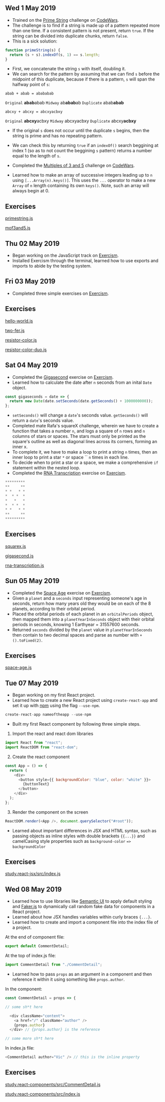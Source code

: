 ## Wed 1 May 2019

- Trained on the [Prime String](https://www.codewars.com/kata/simple-fun-number-116-prime-string/solutions?show-solutions=1) challenge on [CodeWars](https://www.codewars.com/).
- The challenge is to find if a string is made up of a pattern repeated more than one time. If a consistent pattern is not present, return `true`. If the string can be divided into duplicate chunks, return `false`.
- This is a sick solution:

```js
function primeString(s) {
  return (s + s).indexOf(s, 1) == s.length;
}
```

- First, we concatenate the string `s` with itself, doubling it.
- We can search for the pattern by assuming that we can find `s` before the midpoint of this duplicate, because if there is a pattern, `s` will span the halfway point of `s`:

`abab + abab = abababab`

`Original` **abab**abab
`Midway` ab**abab**ab
`Duplicate` abab**abab**

`abcxy + abcxy = abcxyacbxy`

`Original` **abcxy**acbxy
`Midway` abcxyacbxy
`Duplicate` abcxy**acbxy**

- If the original `s` does not occur until the duplicate `s` begins, then the string is prime and has no repeating pattern.
- We can check this by returning `true` if an `indexOf()` search beggining at index 1 (so as to not count the beggining `s` pattern) returns a number equal to the length of `s`.

- Completed the [Multiples of 3 and 5](https://www.codewars.com/kata/multiples-of-3-or-5/train/javascript) challenge on [CodeWars](https://www.codewars.com/).
- Learned how to make an array of successive integers leading up to `n` using `[...Array(n).keys()]`. This uses the `...` operator to make a new `Array` of `n` length containing its own `keys()`. Note, such an array will always begin at 0.

## Exercises

[primestring.js](../exercises/primestring.js)

[mof3and5.js](../exercises/mof3and5.js)

## Thu 02 May 2019

- Began working on the JavaScript track on [Exercism](https://www.exercism.io).
- Installed Exercism through the terminal, learned how to use exports and imports to abide by the testing system.

## Fri 03 May 2019

- Completed three simple exercises on [Exercism](https://www.exercism.io).

## Exercises

[hello-world.js](../exercises/resistor-color.js)

[two-fer.js](../exercises/two-fer.js)

[resistor-color.js](../exercises/resistor-color.js)

[resistor-color-duo.js](../exercises/resistor-color-duo.js)

## Sat 04 May 2019

- Completed the [Gigasecond](https://exercism.io/my/solutions/f061907157864d4ea1db922718e9cb92) exercise on [Exercism](https://www.exercism.io).
- Learned how to calculate the date after `n` seconds from an inital `Date` object.

```js
const gigaseconds = date => {
  return new Date(date.setSeconds(date.getSeconds() + 1000000000));
};
```

- `setSeconds()` will change a `date`'s seconds value. `getSeconds()` will return a `date`'s seconds value.
- Completed mate Rafa's squareX challenge, wherein we have to create a function that takes a number `n`, and logs a square of `n` rows and `n` columns of stars or spaces. The stars must only be printed as the square's outline as well as diagonal lines across its corners, forming an inner x.
- To complete it, we have to make a loop to print a string `n` times, then an inner loop to print a star `*` or space `` `n` times in each line.
- To decide when to print a star or a space, we make a comprehensive `if` statement within the nested loop.
- Completed the [RNA Transcription](https://exercism.io/my/solutions/0ace52e59e9b4946b8b0afed8fd93601) exercise on [Exercism](https://www.exercism.io).

```js
*********
**     **
* *   * *
*  * *  *
*   *   *
*  * *  *
* *   * *
**     **
*********
```

## Exercises

[squarex.js](../exercises/squarex.js)

[gigasecond.js](../exercises/gigasecond.js)

[rna-transcription.js](../exercises/rna-transcription.js)

## Sun 05 May 2019

- Completed the [Space Age](https://exercism.io/my/solutions/40a827e79c684acc8322a6b3b5933099) exercise on [Exercism](https://www.exercism.io).
- Given a `planet` and a `seconds` input representing someone's age in seconds, return how many years old they would be on each of the 8 planets, according to their orbital period.
- Placed the orbital periods of each planet in an `orbitalPeriods` object, then mapped them into a `planetYearInSeconds` object with their orbital periods in seconds, knowing 1 Earthyear = 31557600 seconds.
- Returned `seconds` divided by the `planet` value in `planetYearInSeconds` then contain to two decimal spaces and parse as number with `+().toFixed(2)`.

## Exercises

[space-age.js](../exercises/space-age.js)

## Tue 07 May 2019

- Began working on my first React project.
- Learned how to create a new React project using `create-react-app` and set it up with [npm](npmjs.com) using the flag `--use-npm`.

```js
create-react-app nameoftheapp --use-npm
```

- Built my first React component by following three simple steps.

1. Import the react and react dom libraries

```js
import React from "react";
import ReactDOM from "react-dom";
```

2. Create the react component

```js
const App = () => {
  return (
    <div>
      <button style={{ backgroundColor: "blue", color: "white" }}>
        {buttonText}
      </button>
    </div>
  );
};
```

3. Render the component on the screen

```js
ReactDOM.render(<App />, document.querySelector("#root"));
```

- Learned about important differences in JSX and HTML syntax, such as passing objects as inline styles with double brackets `{{...}}` and camelCasing style properties such as `background-color` `=>` `backgroundColor`

## Exercises

[study.react-jsx/src/index.js](https://github.com/sidiousvic/study.react-jsx/blob/master/src/index.js)

## Wed 08 May 2019

- Learned how to use libraries like [Semantic UI](https://semantic-ui.com/) to apply default styling and [Faker.js](https://github.com/Marak/faker.js) to dynamically call random fake data for components in a React project.
- Learned about how JSX handles variables within curly braces `{...}`.
- Learned how to create and import a component file into the index file of a project.

At the end of component file:

```js
export default CommentDetail;
```

At the top of index.js file:

```js
import CommentDetail from "./CommentDetail";
```

- Learned how to pass `props` as an argument in a component and then reference it within it using something like `props.author`.

In the component:

```js
const CommentDetail = props => {

// some sh*t here

  <div className="content">
    <a href="/" className="author" />
    {props.author}
  </div> // {props.author} is the reference

// some more sh*t here
```

In index.js file:

```js
<CommentDetail author="Vic" /> // this is the inline property
```

## Exercises

[study.react-components/src/CommentDetail.js](https://github.com/sidiousvic/study.react-components/blob/master/src/CommentDetail.js)

[study.react-components/src/index.js](https://github.com/sidiousvic/study.react-components/blob/master/src/index.js)
